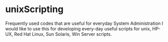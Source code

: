 # unixScripting
Frequently used codes that are useful for everyday System Administration
I would like to use this for developing every-day useful scripts for unix, HP-UX, Red Hat Linux, Sun Solaris, Win Server scripts.
